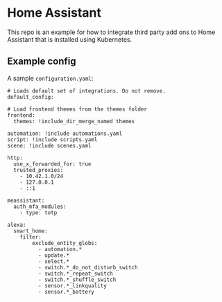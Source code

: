 # Home Assistant

This repo is an example for how to integrate third party add ons to Home Assistant that is installed using Kubernetes.

## Example config

A sample `configuration.yaml`:

```
# Loads default set of integrations. Do not remove.
default_config:

# Load frontend themes from the themes folder
frontend:
  themes: !include_dir_merge_named themes

automation: !include automations.yaml
script: !include scripts.yaml
scene: !include scenes.yaml

http:
  use_x_forwarded_for: true
  trusted_proxies:
    - 10.42.1.0/24
    - 127.0.0.1
    - ::1

meassistant:
  auth_mfa_modules:
    - type: totp

alexa:
  smart_home:
    filter:
        exclude_entity_globs:
          - automation.*
          - update.*
          - select.*
          - switch.*_do_not_disturb_switch
          - switch.*_repeat_switch
          - switch.*_shuffle_switch
          - sensor.*_linkquality
          - sensor.*_battery
```
